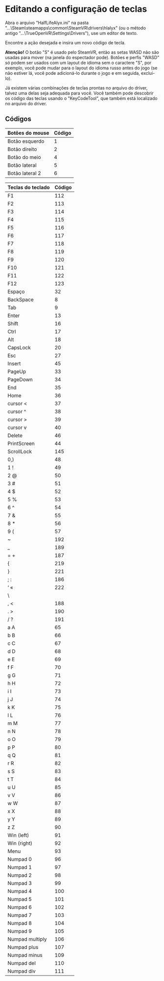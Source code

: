 ﻿# Editando a configuração de teclas
Abra o arquivo "HalfLifeAlyx.ini" na pasta "...\Steam\steamapps\common\SteamVR\drivers\hlalyx" (ou o método antigo "...\TrueOpenVR\Settings\Drivers"), use um editor de texto.

Encontre a ação desejada e insira um novo código de tecla.


**Atenção!** O botão "S" é usado pelo SteamVR, então as setas WASD não são usadas para mover (na janela do espectador pode). Botões e perfis "WASD" só podem ser usados com um layout de idioma sem o caractere "S", por exemplo, você pode mudar para o layout do idioma russo antes do jogo (se não estiver lá, você pode adicioná-lo durante o jogo e em seguida, excluí-lo).

Já existem várias combinações de teclas prontas no arquivo do driver, talvez uma delas seja adequada para você. Você também pode descobrir os código das teclas usando o "KeyCodeTool", que também está localizado no arquivo do driver.

## Códigos
Botões do mouse | Código
------------ | -------------
Botão esquerdo | 1
Botão direito | 2
Botão do meio | 4
Botão lateral | 5
Botão lateral 2 | 6


Teclas do teclado | Código
------------ | -------------
F1 | 112
F2 | 113
F3 | 114
F4 | 115
F5 | 116
F6 | 117
F7 | 118
F8 | 119
F9 | 120
F10 | 121
F11 | 122
F12 | 123
Espaço | 32
BackSpace | 8
Tab | 9
Enter | 13
Shift | 16
Ctrl | 17
Alt | 18
CapsLock | 20
Esc | 27
Insert | 45
PageUp | 33
PageDown | 34
End | 35
Home | 36
cursor < | 37
cursor ^ | 38
cursor > | 39
cursor v | 40
Delete | 46
PrintScreen | 44
ScrollLock | 145
0,) | 48
1 ! | 49
2 @ | 50
3 # | 51
4 $ | 52
5 % | 53
6 ^ | 54
7 & | 55
8 * | 56
9 ( | 57
~ | 192
_ | 189
= + | 187
{ | 219
} | 221
; : | 186
‘ « | 222
\ | | 220
, < | 188
. > | 190
/ ? | 191
a A | 65
b B | 66
c C | 67
d D | 68
e E | 69
f F | 70
g G | 71
h H | 72
i I | 73
j J | 74
k K | 75
l L | 76
m M | 77
n N | 78
o O | 79
p P | 80
q Q | 81
r R | 82
s S | 83
t T | 84
u U | 85
v V | 86
w W | 87
x X | 88
y Y | 89
z Z | 90
Win (left) | 91
Win (right) | 92
Menu | 93
Numpad 0 | 96
Numpad 1 | 97
Numpad 2 | 98
Numpad 3 | 99
Numpad 4 | 100
Numpad 5 | 101
Numpad 6 | 102
Numpad 7 | 103
Numpad 8 | 104
Numpad 9 | 105
Numpad multiply | 106
Numpad plus | 107
Numpad minus | 109
Numpad del | 110
Numpad div | 111
